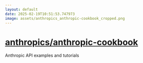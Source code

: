 ```yaml
---
layout: default
date: 2025-02-19T10:51:53.747973
image: assets/anthropics_anthropic-cookbook_cropped.png
---
```


# [anthropics/anthropic-cookbook](https://github.com/anthropics/anthropic-cookbook)

Anthropic API examples and tutorials
